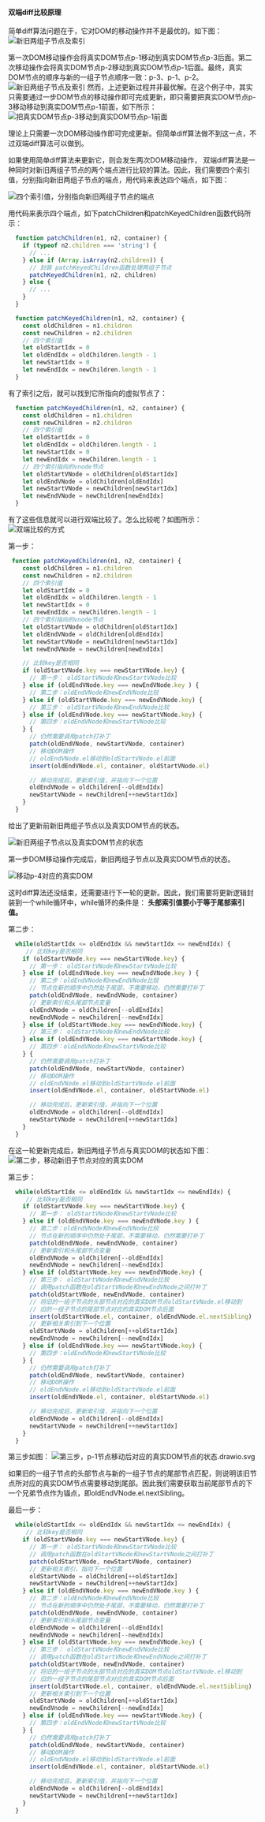 #### 双端diff比较原理
简单diff算法问题在于，它对DOM的移动操作并不是最优的。如下图：
![新旧两组子节点及索引](../../../images/新旧两组子节点及索引.drawio.svg '新旧两组子节点及索引')

第一次DOM移动操作会将真实DOM节点p-1移动到真实DOM节点p-3后面。第二次移动操作会将真实DOM节点p-2移动到真实DOM节点p-1后面。最终，真实DOM节点的顺序与新的一组子节点顺序一致：p-3、p-1、p-2。
![新旧两组子节点及索引](../../../images/把节点p-2对应的真实DOM移动到节点p-1对应的真实DOM后面.drawio.svg '两次DOM移动操作完成更新')
然而，上述更新过程并非最优解。在这个例子中，其实只需要通过一步DOM节点的移动操作即可完成更新，即只需要把真实DOM节点p-3移动移动到真实DOM节点p-1前面，如下所示：
![把真实DOM节点p-3移动到真实DOM节点p-1前面](../../../images/把真实DOM节点p-3移动到真实DOM节点p-1前面.drawio.svg '把真实DOM节点p-3移动到真实DOM节点p-1前面')

理论上只需要一次DOM移动操作即可完成更新。但简单diff算法做不到这一点，不过双端diff算法可以做到。

如果使用简单diff算法来更新它，则会发生两次DOM移动操作，
双端diff算法是一种同时对新旧两组子节点的两个端点进行比较的算法。因此，我们需要四个索引值，分别指向新旧两组子节点的端点，用代码来表达四个端点，如下图：

![四个索引值，分别指向新旧两组子节点的端点](../../../images/四个索引值，分别指向新旧两组子节点的端点.drawio.svg '四个索引值，分别指向新旧两组子节点的端点')

用代码来表示四个端点，如下patchChildren和patchKeyedChildren函数代码所示：

```js
  function patchChildren(n1, n2, container) {
    if (typeof n2.children === 'string') {
      // ...
    } else if (Array.isArray(n2.children)) {
      // 封装 patchKeyedChildren函数处理两组子节点
      patchKeyedChildren(n1, n2, children)
    } else {
      // ...
    }
  }

  function patchKeyedChildren(n1, n2, container) {
    const oldChildren = n1.children
    const newChildren = n2.children
    // 四个索引值
    let oldStartIdx = 0
    let oldEndIdx = oldChildren.length - 1
    let newStartIdx = 0
    let newEndIdx = newChildren.length - 1
  }
```

有了索引之后，就可以找到它所指向的虚拟节点了：

```js
  function patchKeyedChildren(n1, n2, container) {
    const oldChildren = n1.children
    const newChildren = n2.children
    // 四个索引值
    let oldStartIdx = 0
    let oldEndIdx = oldChildren.length - 1
    let newStartIdx = 0
    let newEndIdx = newChildren.length - 1
    // 四个索引指向的vnode节点
    let oldStartVNode = oldChildren[oldStartIdx]
    let oldEndVNode = oldChildren[oldEndIdx]
    let newStartVNode = newChildren[newStartIdx]
    let newEndVNode = newChildren[newEndIdx]
  }
```

有了这些信息就可以进行双端比较了。怎么比较呢？如图所示：
![双端比较的方式](../../../images/双端比较的方式.drawio.svg '双端比较的方式')

第一步：

```js
 function patchKeyedChildren(n1, n2, container) {
    const oldChildren = n1.children
    const newChildren = n2.children
    // 四个索引值
    let oldStartIdx = 0
    let oldEndIdx = oldChildren.length - 1
    let newStartIdx = 0
    let newEndIdx = newChildren.length - 1
    // 四个索引指向的vnode节点
    let oldStartVNode = oldChildren[oldStartIdx]
    let oldEndVNode = oldChildren[oldEndIdx]
    let newStartVNode = newChildren[newStartIdx]
    let newEndVNode = newChildren[newEndIdx]

    // 比较key是否相同
    if (oldStartVNode.key === newStartVNode.key) {
      // 第一步： oldStartVNode和newStartVNode比较
    } else if (oldEndVNode.key === newEndVNode.key ) {
      // 第二步：oldEndVNode和newEndVNode比较
    } else if (oldStartVNode.key === newEndVNode.key) {
      // 第三步： oldStartVNode和newEndVNode比较
    } else if (oldEndVNode.key === newStartVNode.key) {
      // 第四步：oldEndVNode和newStartVNode比较
    } {
      // 仍然需要调用patch打补丁
      patch(oldEndVNode, newStartVNode, container)
      // 移动DOM操作
      // oldEndVNode.el移动到oldStartVNode.el前面
      insert(oldEndVNode.el, container, oldStartVNode.el)

      // 移动完成后，更新索引值，并指向下一个位置
      oldEndVNode = oldChildren[--oldEndIdx]
      newStartVNode = newChildren[++newStartIdx]
    }
  }
```

给出了更新前新旧两组子节点以及真实DOM节点的状态。

![新旧两组子节点以及真实DOM节点的状态](../../../images/新旧两组子节点以及真实DOM节点的状态.drawio.svg '新旧两组子节点以及真实DOM节点的状态')

第一步DOM移动操作完成后，新旧两组子节点以及真实DOM节点的状态。

![移动p-4对应的真实DOM](../../../images/移动p-4对应的真实DOM.drawio.svg '移动p-4对应的真实DOM')


这时diff算法还没结束，还需要进行下一轮的更新。因此，我们需要将更新逻辑封装到一个while循环中，while循环的条件是： __头部索引值要小于等于尾部索引值。__

第二步：

```js
  while(oldStartIdx <= oldEndIdx && newStartIdx <= newEndIdx) {
     // 比较key是否相同
    if (oldStartVNode.key === newStartVNode.key) {
      // 第一步： oldStartVNode和newStartVNode比较
    } else if (oldEndVNode.key === newEndVNode.key ) {
      // 第二步：oldEndVNode和newEndVNode比较
      // 节点在新的顺序中仍然处于尾部，不需要移动，仍然需要打补丁
      patch(oldEndVNode, newEndVNode, container)
      // 更新索引和头尾部节点变量
      oldEndVNode = oldChildren[--oldEndIdx]
      newEndVNode = newChildren[--newEndIdx]
    } else if (oldStartVNode.key === newEndVNode.key) {
      // 第三步： oldStartVNode和newEndVNode比较
    } else if (oldEndVNode.key === newStartVNode.key) {
      // 第四步：oldEndVNode和newStartVNode比较
    } {
      // 仍然需要调用patch打补丁
      patch(oldEndVNode, newStartVNode, container)
      // 移动DOM操作
      // oldEndVNode.el移动到oldStartVNode.el前面
      insert(oldEndVNode.el, container, oldStartVNode.el)

      // 移动完成后，更新索引值，并指向下一个位置
      oldEndVNode = oldChildren[--oldEndIdx]
      newStartVNode = newChildren[++newStartIdx]
    }
  }
```

在这一轮更新完成后，新旧两组子节点与真实DOM的状态如下图：
![第二步，移动新旧子节点对应的真实DOM](../../../images/第二步，移动新旧子节点对应的真实DOM.drawio.svg '第二步，移动新旧子节点对应的真实DOM')

第三步：

```js
  while(oldStartIdx <= oldEndIdx && newStartIdx <= newEndIdx) {
     // 比较key是否相同
    if (oldStartVNode.key === newStartVNode.key) {
      // 第一步： oldStartVNode和newStartVNode比较
    } else if (oldEndVNode.key === newEndVNode.key ) {
      // 第二步：oldEndVNode和newEndVNode比较
      // 节点在新的顺序中仍然处于尾部，不需要移动，仍然需要打补丁
      patch(oldEndVNode, newEndVNode, container)
      // 更新索引和头尾部节点变量
      oldEndVNode = oldChildren[--oldEndIdx]
      newEndVNode = newChildren[--newEndIdx]
    } else if (oldStartVNode.key === newEndVNode.key) {
      // 第三步： oldStartVNode和newEndVNode比较
      // 调用patch函数在oldStartVNode和newEndVNode之间打补丁
      patch(oldStartVNode, newEndVNode, container)
      // 将旧的一组子节点的头部节点对应的真实DOM节点oldStartVNode.el移动到
      // 旧的一组子节点的尾部节点对应的真实DOM节点后面
      insert(oldStartVNode.el, container, oldEndVNode.el.nextSibling)
      // 更新相关索引到下一个位置
      oldStartVNode = oldChildren[++oldStartIdx]
      newEndVnode = newChildren[--newEndIdx]
    } else if (oldEndVNode.key === newStartVNode.key) {
      // 第四步：oldEndVNode和newStartVNode比较
    } {
      // 仍然需要调用patch打补丁
      patch(oldEndVNode, newStartVNode, container)
      // 移动DOM操作
      // oldEndVNode.el移动到oldStartVNode.el前面
      insert(oldEndVNode.el, container, oldStartVNode.el)

      // 移动完成后，更新索引值，并指向下一个位置
      oldEndVNode = oldChildren[--oldEndIdx]
      newStartVNode = newChildren[++newStartIdx]
    }
  }
```

第三步如图：
![第三步，p-1节点移动后对应的真实DOM节点的状态.drawio.svg](../../../images/第三步，p-1节点移动后对应的真实DOM节点的状态.drawio.svg '第三步，p-1节点移动后对应的真实DOM节点的状态')

如果旧的一组子节点的头部节点与新的一组子节点的尾部节点匹配，则说明该旧节点所对应的真实DOM节点需要移动到尾部。因此我们需要获取当前尾部节点的下一个兄弟节点作为锚点，即oldEndVNode.el.nextSibling。

最后一步：

```js
  while(oldStartIdx <= oldEndIdx && newStartIdx <= newEndIdx) {
     // 比较key是否相同
    if (oldStartVNode.key === newStartVNode.key) {
      // 第一步： oldStartVNode和newStartVNode比较
      // 调用patch函数在oldStartVNode和newStartVNode之间打补丁
      patch(oldStartVNode, newStartVNode, container)
      // 更新相关索引，指向下一个位置
      oldStartVNode = oldChildren[++oldStartIdx]
      newStartVNode = newChildren[++newStartIdx]
    } else if (oldEndVNode.key === newEndVNode.key ) {
      // 第二步：oldEndVNode和newEndVNode比较
      // 节点在新的顺序中仍然处于尾部，不需要移动，仍然需要打补丁
      patch(oldEndVNode, newEndVNode, container)
      // 更新索引和头尾部节点变量
      oldEndVNode = oldChildren[--oldEndIdx]
      newEndVNode = newChildren[--newEndIdx]
    } else if (oldStartVNode.key === newEndVNode.key) {
      // 第三步： oldStartVNode和newEndVNode比较
      // 调用patch函数在oldStartVNode和newEndVNode之间打补丁
      patch(oldStartVNode, newEndVNode, container)
      // 将旧的一组子节点的头部节点对应的真实DOM节点oldStartVNode.el移动到
      // 旧的一组子节点的尾部节点对应的真实DOM节点后面
      insert(oldStartVNode.el, container, oldEndVNode.el.nextSibling)
      // 更新相关索引到下一个位置
      oldStartVNode = oldChildren[++oldStartIdx]
      newEndVnode = newChildren[--newEndIdx]
    } else if (oldEndVNode.key === newStartVNode.key) {
      // 第四步：oldEndVNode和newStartVNode比较
    } {
      // 仍然需要调用patch打补丁
      patch(oldEndVNode, newStartVNode, container)
      // 移动DOM操作
      // oldEndVNode.el移动到oldStartVNode.el前面
      insert(oldEndVNode.el, container, oldStartVNode.el)

      // 移动完成后，更新索引值，并指向下一个位置
      oldEndVNode = oldChildren[--oldEndIdx]
      newStartVNode = newChildren[++newStartIdx]
    }
  }
```